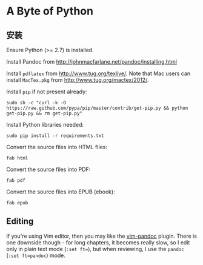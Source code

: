 # A Byte of Python

## 安装

Ensure Python (&gt;= 2.7) is installed.

Install Pandoc from <http://johnmacfarlane.net/pandoc/installing.html>

Install `pdflatex` from <http://www.tug.org/texlive/>.
Note that Mac users can install `MacTex.pkg` from <http://www.tug.org/mactex/2012/>.

Install `pip` if not present already:

    sudo sh -c "curl -k -O https://raw.github.com/pypa/pip/master/contrib/get-pip.py && python get-pip.py && rm get-pip.py"


Install Python libraries needed:

    sudo pip install -r requirements.txt


Convert the source files into HTML files:

    fab html

Convert the source files into PDF:

    fab pdf

Convert the source files into EPUB (ebook):

    fab epub

## Editing

If you're using Vim editor, then you may like the [vim-pandoc](https://github.com/vim-pandoc/vim-pandoc) plugin. There is one downside though - for long chapters, it becomes really slow, so I edit only in plain text mode (`:set ft=`), but when reviewing, I use the `pandoc` (`:set ft=pandoc`) mode.

